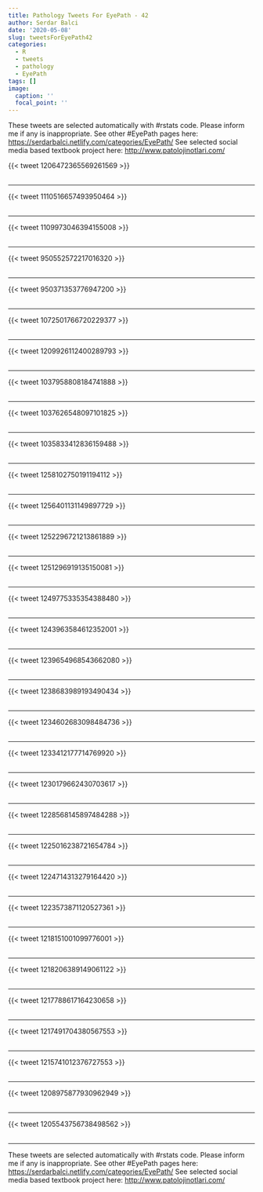```yaml
---
title: Pathology Tweets For EyePath - 42
author: Serdar Balci
date: '2020-05-08'
slug: tweetsForEyePath42
categories:
  - R
  - tweets
  - pathology
  - EyePath
tags: []
image:
  caption: ''
  focal_point: ''
---
```



These tweets are selected automatically with #rstats code. Please inform me if any is inappropriate.
See other #EyePath pages here: https://serdarbalci.netlify.com/categories/EyePath/ 
See selected social media based textbook project here: http://www.patolojinotlari.com/

{{< tweet 1206472365569261569 >}}
<br>
<br>
<hr>
{{< tweet 1110516657493950464 >}}
<br>
<br>
<hr>
{{< tweet 1109973046394155008 >}}
<br>
<br>
<hr>
{{< tweet 950552572217016320 >}}
<br>
<br>
<hr>
{{< tweet 950371353776947200 >}}
<br>
<br>
<hr>
{{< tweet 1072501766720229377 >}}
<br>
<br>
<hr>
{{< tweet 1209926112400289793 >}}
<br>
<br>
<hr>
{{< tweet 1037958808184741888 >}}
<br>
<br>
<hr>
{{< tweet 1037626548097101825 >}}
<br>
<br>
<hr>
{{< tweet 1035833412836159488 >}}
<br>
<br>
<hr>
{{< tweet 1258102750191194112 >}}
<br>
<br>
<hr>
{{< tweet 1256401131149897729 >}}
<br>
<br>
<hr>
{{< tweet 1252296721213861889 >}}
<br>
<br>
<hr>
{{< tweet 1251296919135150081 >}}
<br>
<br>
<hr>
{{< tweet 1249775335354388480 >}}
<br>
<br>
<hr>
{{< tweet 1243963584612352001 >}}
<br>
<br>
<hr>
{{< tweet 1239654968543662080 >}}
<br>
<br>
<hr>
{{< tweet 1238683989193490434 >}}
<br>
<br>
<hr>
{{< tweet 1234602683098484736 >}}
<br>
<br>
<hr>
{{< tweet 1233412177714769920 >}}
<br>
<br>
<hr>
{{< tweet 1230179662430703617 >}}
<br>
<br>
<hr>
{{< tweet 1228568145897484288 >}}
<br>
<br>
<hr>
{{< tweet 1225016238721654784 >}}
<br>
<br>
<hr>
{{< tweet 1224714313279164420 >}}
<br>
<br>
<hr>
{{< tweet 1223573871120527361 >}}
<br>
<br>
<hr>
{{< tweet 1218151001099776001 >}}
<br>
<br>
<hr>
{{< tweet 1218206389149061122 >}}
<br>
<br>
<hr>
{{< tweet 1217788617164230658 >}}
<br>
<br>
<hr>
{{< tweet 1217491704380567553 >}}
<br>
<br>
<hr>
{{< tweet 1215741012376727553 >}}
<br>
<br>
<hr>
{{< tweet 1208975877930962949 >}}
<br>
<br>
<hr>
{{< tweet 1205543756738498562 >}}
<br>
<br>
<hr>


These tweets are selected automatically with #rstats code. Please inform me if any is inappropriate.
See other #EyePath pages here: https://serdarbalci.netlify.com/categories/EyePath/ 
See selected social media based textbook project here: http://www.patolojinotlari.com/
